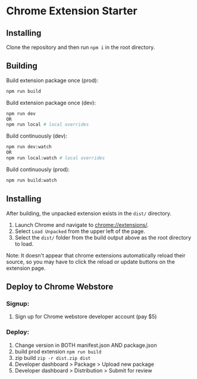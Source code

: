# Chrome Extension Starter

## Installing

Clone the repository and then run `npm i` in the root directory.

## Building

Build extension package once (prod):

```bash
npm run build
```

Build extension package once (dev):

```bash
npm run dev
OR
npm run local # local overrides
```

Build continuously (dev):

```bash
npm run dev:watch
OR
npm run local:watch # local overrides
```

Build continuously (prod):

```bash
npm run build:watch
```

## Installing

After building, the unpacked extension exists in the `dist/` directory.

1. Launch Chrome and navigate to [chrome://extensions/](chrome://extensions/).
2. Select `Load Unpacked` from the upper left of the page.
3. Select the `dist/` folder from the build output above as the root directory to load.

Note: It doesn't appear that chrome extensions automatically reload their source, so you may have to click the reload or update buttons on the extension page.

## Deploy to Chrome Webstore

### Signup:

1. Sign up for Chrome webstore developer account (pay $5)

### Deploy:

1. Change version in BOTH manifest.json AND package.json
2. build prod extension `npm run build`
3. zip build `zip -r dist.zip dist`
4. Developer dashboard > Package > Upload new package
5. Developer dashboard > Distribution > Submit for review
